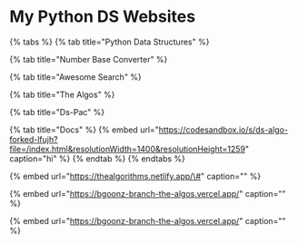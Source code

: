# My Python DS Websites

{% tabs %} {% tab title="Python Data Structures" %}

{% tab title="Number Base Converter" %}

{% tab title="Awesome Search" %}

{% tab title="The Algos" %}

{% tab title="Ds-Pac" %}

{% tab title="Docs" %} {% embed url="https://codesandbox.io/s/ds-algo-forked-lfujh?file=/index.html&resolutionWidth=1400&resolutionHeight=1259" caption="hi" %} {% endtab %} {% endtabs %}

{% embed url="https://thealgorithms.netlify.app/\#" caption="" %}

{% embed url="https://bgoonz-branch-the-algos.vercel.app/" caption="" %}

{% embed url="https://bgoonz-branch-the-algos.vercel.app/" caption="" %}
